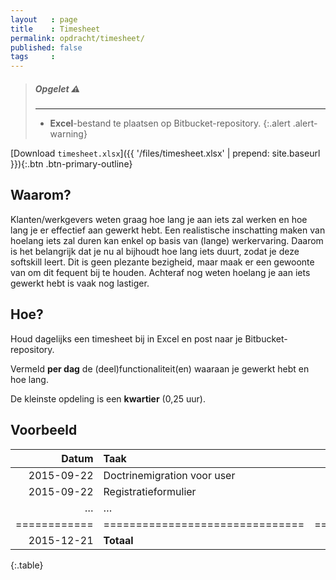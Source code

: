 ```yaml
---
layout   : page
title    : Timesheet
permalink: opdracht/timesheet/
published: false
tags     :
---
```


> ##### **Opgelet** :warning:
> ---
> - **Excel**-bestand te plaatsen op Bitbucket-repository.
{:.alert .alert-warning}

[Download `timesheet.xlsx`]({{ '/files/timesheet.xlsx' | prepend: site.baseurl }}){:.btn .btn-primary-outline}


Waarom?
-------

Klanten/werkgevers weten graag hoe lang je aan iets zal werken en hoe lang je er effectief aan gewerkt hebt. Een realistische inschatting maken van hoelang iets zal duren kan enkel op basis van (lange) werkervaring. Daarom is het belangrijk dat je nu al bijhoudt hoe lang iets duurt, zodat je deze softskill leert. Dit is geen plezante bezigheid, maar maak er een gewoonte van om dit fequent bij te houden. Achteraf nog weten hoelang je aan iets gewerkt hebt is vaak nog lastiger.

Hoe?
----

Houd dagelijks een timesheet bij in Excel en post naar je Bitbucket-repository.

Vermeld **per dag** de (deel)functionaliteit(en) waaraan je gewerkt hebt en hoe lang.

De kleinste opdeling is een **kwartier** (0,25 uur). 

Voorbeeld
---------

| Datum      |   Taak                        |         Tijd   |
|-----------:|:------------------------------|---------------:|
| 2015-09-22 |   Doctrinemigration voor user |     0,25 uur   |
| 2015-09-22 |   Registratieformulier        |     3,75 uur   |
| …          |   …                           |        … uur   |
|============|===============================|================|
| 2015-12-21 | **Totaal**                    | **137,00 uur** |
{:.table}